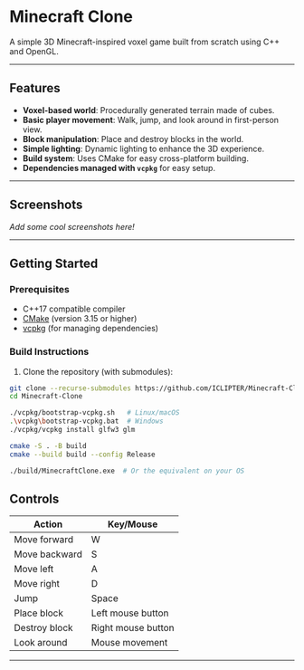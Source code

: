 
# Minecraft Clone

A simple 3D Minecraft-inspired voxel game built from scratch using C++ and OpenGL.

---

## Features

- **Voxel-based world**: Procedurally generated terrain made of cubes.
- **Basic player movement**: Walk, jump, and look around in first-person view.
- **Block manipulation**: Place and destroy blocks in the world.
- **Simple lighting**: Dynamic lighting to enhance the 3D experience.
- **Build system**: Uses CMake for easy cross-platform building.
- **Dependencies managed with `vcpkg`** for easy setup.

---

## Screenshots

*Add some cool screenshots here!*

---

## Getting Started

### Prerequisites

- C++17 compatible compiler
- [CMake](https://cmake.org/) (version 3.15 or higher)
- [vcpkg](https://github.com/microsoft/vcpkg) (for managing dependencies)

### Build Instructions

1. Clone the repository (with submodules):

```bash
git clone --recurse-submodules https://github.com/ICLIPTER/Minecraft-Clone.git
cd Minecraft-Clone

./vcpkg/bootstrap-vcpkg.sh   # Linux/macOS
.\vcpkg\bootstrap-vcpkg.bat  # Windows
./vcpkg/vcpkg install glfw3 glm

cmake -S . -B build
cmake --build build --config Release

./build/MinecraftClone.exe  # Or the equivalent on your OS

```

## Controls

| Action         | Key/Mouse          |
|----------------|--------------------|
| Move forward   | W                  |
| Move backward  | S                  |
| Move left      | A                  |
| Move right     | D                  |
| Jump           | Space              |
| Place block    | Left mouse button  |
| Destroy block  | Right mouse button |
| Look around    | Mouse movement     |




---

